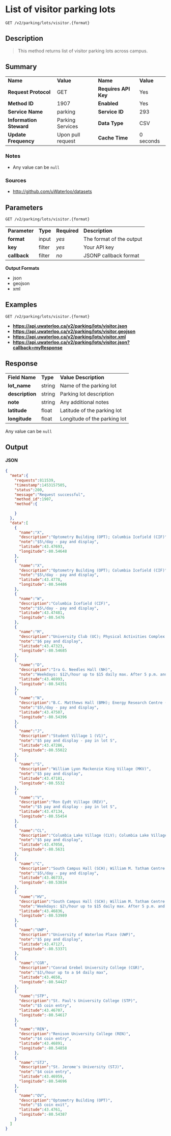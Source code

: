# List of visitor parking lots

```
GET /v2/parking/lots/visitor.{format}
```

## Description

> This method returns list of visitor parking lots across campus.

## Summary

<table>
  <tr>
    <td><b>Name</b></td>
    <td><b>Value</b></td>
    <td><b><b>Name</b></b></td>
    <td><b>Value</b></td>
  </tr>
  <tr>
    <td><b>Request Protocol</b></td>
    <td>GET</td>
    <td><b>Requires API Key</b></td>
    <td>Yes</td>
  </tr>
  <tr>
    <td><b>Method ID</b></td>
    <td>1907</td>
    <td><b>Enabled</b></td>
    <td>Yes</td>
  </tr>
  <tr>
    <td><b>Service Name</b></td>
    <td>parking</td>
    <td><b>Service ID</b></td>
    <td>293</td>
  </tr>
  <tr>
    <td><b>Information Steward</b></td>
    <td>Parking Services</td>
    <td><b>Data Type</b></td>
    <td>CSV</td>
  </tr>
  <tr>
    <td><b>Update Frequency</b></td>
    <td>Upon pull request</td>
    <td><b>Cache Time</b></td>
    <td>0 seconds</td>
  </tr>
</table>


### Notes

- Any value can be `null`


### Sources

- http://github.com/uWaterloo/datasets


## Parameters

```
GET /v2/parking/lots/visitor.{format}
```

<table>
  <tr>
    <td><b>Parameter</b></td>
    <td><b>Type</b></td>
    <td><b><b>Required</b></b></td>
    <td><b>Description</b></td>
  </tr>
  <tr>
    <td><b>format</b></td>
    <td>input</td>
    <td><i>yes</i></td>
    <td>The format of the output</td>
  </tr>
  <tr>
    <td><b>key</b></td>
    <td>filter</td>
    <td><i>yes</i></td>
    <td>Your API key</td>
  </tr>
  <tr>
    <td><b>callback</b></td>
    <td>filter</td>
    <td><i>no</i></td>
    <td>JSONP callback format</td>
  </tr>
</table>

**Output Formats**

- json
- geojson
- xml


## Examples

```
GET /v2/parking/lots/visitor.{format}
```

- **https://api.uwaterloo.ca/v2/parking/lots/visitor.json**
- **https://api.uwaterloo.ca/v2/parking/lots/visitor.geojson**
- **https://api.uwaterloo.ca/v2/parking/lots/visitor.xml**
- **https://api.uwaterloo.ca/v2/parking/lots/visitor.json?callback=myResponse**


## Response

<table>
  <tr>
    <td><b>Field Name</b></td>
    <td><b>Type</b></td>
    <td><b>Value Description</b></td>
  </tr>
  <tr>
    <td><b>lot_name</b></td>
    <td>string</td>
    <td>Name of the parking lot</td>
  </tr>
  <tr>
    <td><b>description</b></td>
    <td>string</td>
    <td>Parking lot description</td>
  </tr>
  <tr>
    <td><b>note</b></td>
    <td>string</td>
    <td>Any additional notes</td>
  </tr>
  <tr>
    <td><b>latitude</b></td>
    <td>float</td>
    <td>Latitude of the parking lot</td>
  </tr>
  <tr>
    <td><b>longitude</b></td>
    <td>float</td>
    <td>Longitude of the parking lot</td>
  </tr>
</table>


Any value can be `null`

## Output

#### JSON

```json
{
  "meta":{
    "requests":811539,
    "timestamp":1453157505,
    "status":200,
    "message":"Request successful",
    "method_id":1907,
    "method":{
      
    }
  },
  "data":[
    {
      "name":"X",
      "description":"Optometry Building (OPT); Columbia Icefield (CIF)",
      "note":"$5\/day - pay and display",
      "latitude":43.47693,
      "longitude":-80.54648
    },
    {
      "name":"X",
      "description":"Optometry Building (OPT); Columbia Icefield (CIF)",
      "note":"$5\/day - pay and display",
      "latitude":43.4778,
      "longitude":-80.54486
    },
    {
      "name":"W",
      "description":"Columbia Icefield (CIF)",
      "note":"$5\/day - pay and display",
      "latitude":43.47481,
      "longitude":-80.5476
    },
    {
      "name":"M",
      "description":"University Club (UC); Physical Activities Complex (PAC); Lyle S. Hallman Institute for Health Promotion (LHI)",
      "note":"$6 pay and display",
      "latitude":43.47323,
      "longitude":-80.54685
    },
    {
      "name":"D",
      "description":"Ira G. Needles Hall (NH)",
      "note":"Weekdays: $12\/hour up to $15 daily max. After 5 p.m. and weekends: $5 coin entry.",
      "latitude":43.46993,
      "longitude":-80.54351
    },
    {
      "name":"N",
      "description":"B.C. Matthews Hall (BMH); Energy Research Centre (ERC); Central Services Building (CSB); Commissary (CSB)",
      "note":"$5\/day - pay and display",
      "latitude":43.47507,
      "longitude":-80.54396
    },
    {
      "name":"J",
      "description":"Student Village 1 (V1)",
      "note":"$5 pay and display - pay in lot S",
      "latitude":43.47286,
      "longitude":-80.55022
    },
    {
      "name":"S",
      "description":"William Lyon Mackenzie King Village (MKV)",
      "note":"$5 pay and display",
      "latitude":43.47181,
      "longitude":-80.5532
    },
    {
      "name":"V",
      "description":"Ron Eydt Village (REV)",
      "note":"$5 pay and display - pay in lot S",
      "latitude":43.47134,
      "longitude":-80.55454
    },
    {
      "name":"CL",
      "description":"Columbia Lake Village (CLV); Columbia Lake Village North (CLN)",
      "note":"$5 pay and display",
      "latitude":43.47058,
      "longitude":-80.5631
    },
    {
      "name":"C",
      "description":"South Campus Hall (SCH); William M. Tatham Centre for Co-operative Education & Career Action (TC)",
      "note":"$5\/day - pay and display",
      "latitude":43.46733,
      "longitude":-80.53834
    },
    {
      "name":"HV",
      "description":"South Campus Hall (SCH); William M. Tatham Centre for Co-operative Education & Career Action (TC)",
      "note":"Weekdays: $2\/hour up to $15 daily max. After 5 p.m. and weekends: $5 coin entry.",
      "latitude":43.46836,
      "longitude":-80.53989
    },
    {
      "name":"UWP",
      "description":"University of Waterloo Place (UWP)",
      "note":"$5 pay and display",
      "latitude":43.47127,
      "longitude":-80.53371
    },
    {
      "name":"CGR",
      "description":"Conrad Grebel University College (CGR)",
      "note":"$1\/hour up to a $4 daily max",
      "latitude":43.4658,
      "longitude":-80.54427
    },
    {
      "name":"STP",
      "description":"St. Paul's University College (STP)",
      "note":"$5 coin entry",
      "latitude":43.46707,
      "longitude":-80.54617
    },
    {
      "name":"REN",
      "description":"Renison University College (REN)",
      "note":"$4 coin entry",
      "latitude":43.46891,
      "longitude":-80.54858
    },
    {
      "name":"STJ",
      "description":"St. Jerome's University (STJ)",
      "note":"$4 coin entry",
      "latitude":43.46959,
      "longitude":-80.54696
    },
    {
      "name":"OV",
      "description":"Optometry Building (OPT)",
      "note":"$5 coin exit",
      "latitude":43.4761,
      "longitude":-80.54387
    }
  ]
}
```


